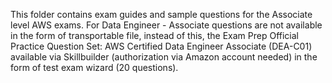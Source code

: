 This folder contains exam guides and sample questions for the Associate level AWS exams.
For Data Engineer - Associate questions are not available in the form of transportable file, instead of this, the Exam Prep Official Practice Question Set: AWS Certified Data Engineer Associate (DEA-C01) available via Skillbuilder (authorization via Amazon account needed) in the form of test exam wizard (20 questions).
